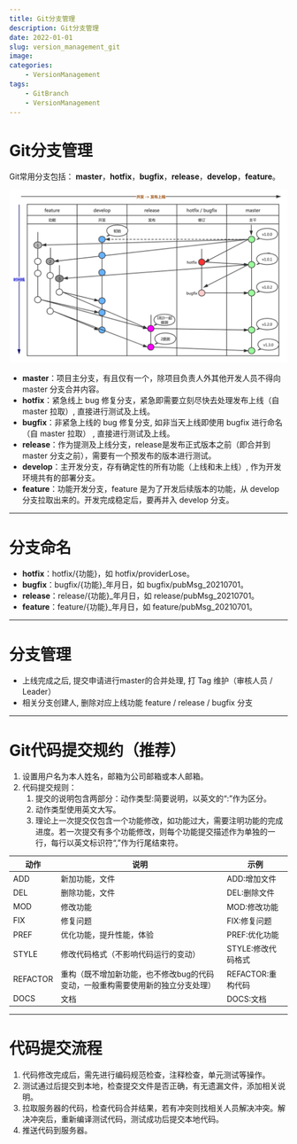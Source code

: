 ```yaml
---
title: Git分支管理
description: Git分支管理
date: 2022-01-01
slug: version_management_git
image: 
categories:
    - VersionManagement
tags:
    - GitBranch
    - VersionManagement
---
```


# Git分支管理

Git常用分支包括： **master**，**hotfix**，**bugfix**，**release**，**develop**，**feature**。

![Git分支图.png](git_branch.png)

- **master**：项目主分支，有且仅有一个，除项目负责人外其他开发人员不得向 master 分支合并内容。
- **hotfix**：紧急线上 bug 修复分支，紧急即需要立刻尽快去处理发布上线（自 master 拉取）, 直接进行测试及上线。
- **bugfix**：非紧急上线的 bug 修复分支, 如非当天上线即使用 bugfix 进行命名（自 master 拉取） , 直接进行测试及上线。
- **release**：作为提测及上线分支，release是发布正式版本之前（即合并到 master 分支之前），需要有一个预发布的版本进行测试。
- **develop**：主开发分支，存有确定性的所有功能（上线和未上线）, 作为开发环境共有的部署分支。
- **feature**：功能开发分支，feature 是为了开发后续版本的功能，从 develop 分支拉取出来的。开发完成稳定后，要再并入 develop 分支。

---

# 分支命名

- **hotfix**：hotfix/{功能}，如 hotfix/providerLose。
- **bugfix**：bugfix/{功能}_年月日，如 bugfix/pubMsg_20210701。
- **release**：release/{功能}_年月日，如 release/pubMsg_20210701。
- **feature**：feature/{功能}_年月日，如 feature/pubMsg_20210701。

---

# 分支管理

- 上线完成之后, 提交申请进行master的合并处理, 打 Tag 维护（审核人员 / Leader）
- 相关分支创建人, 删除对应上线功能 feature / release / bugfix 分支

---

# Git代码提交规约（推荐）

1. 设置用户名为本人姓名，邮箱为公司邮箱或本人邮箱。
2. 代码提交规则：
   1. 提交的说明包含两部分：动作类型:简要说明，以英文的“:”作为区分。
   2. 动作类型使用英文大写。
   3. 理论上一次提交仅包含一个功能修改，如功能过大，需要注明功能的完成进度。若一次提交有多个功能修改，则每个功能提交描述作为单独的一行，每行以英文标识符“,”作为行尾结束符。
      
| 动作     | 说明                                                                            | 示例               |
| ---------- | --------------------------------------------------------------------------------- | -------------------- |
| ADD      | 新加功能，文件                                                                  | ADD:增加文件       |
| DEL      | 删除功能，文件                                                                  | DEL:删除文件       |
| MOD      | 修改功能                                                                        | MOD:修改功能       |
| FIX      | 修复问题                                                                        | FIX:修复问题       |
| PREF     | 优化功能，提升性能，体验                                                        | PREF:优化功能      |
| STYLE    | 修改代码格式（不影响代码运行的变动）                                            | STYLE:修改代码格式 |
| REFACTOR | 重构（既不增加新功能，也不修改bug的代码变动，一般重构需要使用新的独立分支处理） | REFACTOR:重构代码  |
| DOCS     | 文档                                                                            | DOCS:文档          |
      
---

# 代码提交流程

1. 代码修改完成后，需先进行编码规范检查，注释检查，单元测试等操作。
2. 测试通过后提交到本地，检查提交文件是否正确，有无遗漏文件，添加相关说明。
3. 拉取服务器的代码，检查代码合并结果，若有冲突则找相关人员解决冲突。解决冲突后，重新编译测试代码，测试成功后提交本地代码。
4. 推送代码到服务器。

